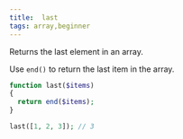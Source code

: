 ```yaml
---
title:  last
tags: array,beginner
---
```


Returns the last element in an array.

Use `end()` to return the last item in the array.

```php
function last($items)
{
  return end($items);
}
```

```php
last([1, 2, 3]); // 3
```
